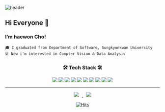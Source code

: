 ![header](https://capsule-render.vercel.app/api?type=soft&color=auto&height=150&section=header&text=HaeWonCho&fontSize=70&animation=twinkling)

## Hi Everyone 👋  
###  I’m haewon Cho!
    🎓 I graduated from Department of Software, Sungkyunkwan University   
    💻 Now i'm interested in Compter Vision & Data Analysis
    
<h3 align="center">🛠 Tech Stack 🛠</h3>
<p align="center">
<img src="https://img.shields.io/badge/Python-3766AB?style=flat-square&logo=Python&logoColor=white"/></a>
<img src="https://img.shields.io/badge/Java-007396?style=flat-square&logo=Java&logoColor=white"/></a>
<img src="https://img.shields.io/badge/C++-00599C?style=flat-square&logo=C%2B%2B&logoColor=white"/></a>
<img src="https://img.shields.io/badge/C-A8B9CC?style=flat-square&logo=C&logoColor=white"/></a>
<img src="https://img.shields.io/badge/SQL-ffb13b?style=flat-square&logo=MySQL&logoColor=white"/></a>
<img src="https://img.shields.io/badge/Android-32CD32?style=flat-square&logo=Android&logoColor=white"/></a>
<img src="https://img.shields.io/badge/HTML-DC143C?style=flat-square&logo=HTML5&logoColor=white"/></a>
<img src="https://img.shields.io/badge/CSS-1572B6?style=flat-square&logo=CSS3&logoColor=white"/></a>
<img src="https://img.shields.io/badge/PyTorch-EE4C2C?style=flat-square&logo=PyTorch&logoColor=white"/></a>
<img src="https://img.shields.io/badge/TensorFlow-FF6F00?style=flat-square&logo=TensorFlow&logoColor=white"/></a>

</p>    

<hr>
<div align="center">
    
<a href="mailto:sala0320@naver.com">
<img
src="https://img.shields.io/badge/Mail-brightgreen?style=flat-square&logo=Gmail&logoColor=white&link=mailto:sala0320@naver.com"
style="height : auto; margin-left : 10px; margin-right : 10px;"/>
</a> 
<a href="https://haewons.notion.site/Cho-Hae-Won-64d7e0924b854a0f8f6fd673667d5c49">
<img
src="http://img.shields.io/badge/Portfolio-black?style=flat-square&logo=Notion&link=https://haewons.notion.site/Cho-Hae-Won-64d7e0924b854a0f8f6fd673667d5c49"
style="height : auto; margin-left : 10px; margin-right : 10px;"/>
</a> 
    
[![Hits](https://hits.seeyoufarm.com/api/count/incr/badge.svg?url=https%3A%2F%2Fgithub.com%2Fsala0320&count_bg=%23659C3B&title_bg=%23555555&icon=&icon_color=%23E7E7E7&title=hits&edge_flat=false)](https://hits.seeyoufarm.com)
    
</div>
